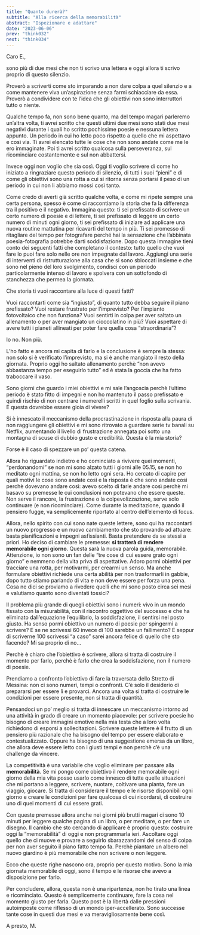```yaml
---
title: "Quanto durerà?"
subtitle: "Alla ricerca della memorabilità"
abstract: "Ispezionare e adattare"
date: "2023-06-06"
prev: "think032"
next: "think034"
---
```


Caro E.,

sono più di due mesi che non ti scrivo una lettera e oggi allora ti scrivo proprio di questo silenzio.

Proverò a scriverti come sto imparando a non dare colpa a quel silenzio e a come mantenere viva un’aspirazione senza farmi schiacciare da essa. Proverò a condividere con te l’idea che gli obiettivi non sono interruttori tutto o niente.

Qualche tempo fa, non sono bene quanto, ma del tempo magari parleremo un’altra volta, ti avrei scritto che questi ultimi due mesi sono stati due mesi negativi durante i quali ho scritto pochissime poesie e nessuna lettera appunto. Un periodo in cui ho letto poco rispetto a quello che mi aspettavo e così via. Ti avrei elencato tutte le cose che non sono andate come me le ero immaginate. Poi ti avrei scritto qualcosa sulla perseveranza, sul ricominciare costantemente e sul non abbattersi.

Invece oggi non voglio che sia così. Oggi ti voglio scrivere di come ho iniziato a ringraziare questo periodo di silenzio, di tutti i suoi “pieni” e di come gli obiettivi sono una rotta a cui si ritorna senza portarsi il peso di un periodo in cui non li abbiamo mossi così tanto.

Come credo di averti già scritto qualche volta, e come mi ripete sempre una certa persona, spesso è come ci raccontiamo la storia che fa la differenza tra il positivo e il negativo. Immagina questo: ti sei prefissato di scrivere un certo numero di poesie e di lettere, ti sei prefissato di leggere un certo numero di minuti ogni giorno, ti sei prefissato di iniziare ad applicare una nuova routine mattutina per ricavarti del tempo in più. Ti sei promesso di ritagliare del tempo per fotografare perché hai la sensazione che l’abbinata poesia-fotografia potrebbe darti soddisfazione. Dopo questa immagine tieni conto dei seguenti fatti che completano il contesto: tutto quello che vuoi fare lo puoi fare solo nelle ore non impegnate dal lavoro. Aggiungi una serie di interventi di ristrutturazione alla casa che si sono sbloccati insieme e che sono nel pieno del loro svolgimento, condisci con un periodo particolarmente intenso di lavoro e spolvera con un sottofondo di stanchezza che permea la giornata.

Che storia ti vuoi raccontare alla luce di questi fatti?

Vuoi raccontarti come sia “ingiusto”, di quanto tutto debba seguire il piano prefissato? Vuoi restare frustrato per l’imprevisto? Per l’impianto fotovoltaico che non funziona? Vuoi sentirti in colpa per aver saltato un allenamento o per aver mangiato un cioccolatino in più? Vuoi aspettare di avere tutti i pianeti allineati per poter fare quella cosa “straordinaria”?

Io no. Non più.

L’ho fatto e ancora mi capita di farlo e la conclusione è sempre la stessa: non solo si è verificato l’imprevisto, ma si è anche mangiato il resto della giornata. Proprio oggi ho saltato allenamento perchè “non avevo abbastanza tempo per eseguirlo tutto” ed è stata la goccia che ha fatto traboccare il vaso. 

Sono giorni che guardo i miei obiettivi e mi sale l’angoscia perchè l’ultimo periodo è stato fitto di impegni e non ho mantenuto il passo prefissato e quindi rischio di non centrare i numerelli scritti in quel foglio sulla scrivania. E questa dovrebbe essere gioia di vivere?

Si è innescato il meccanismo della procrastinazione in risposta alla paura di non raggiungere gli obiettivi e mi sono ritrovato a guardare serie tv banali su Netflix, aumentando il livello di frustrazione annegata poi sotto una montagna di scuse di dubbio gusto e credibilità. Questa è la mia storia?

Forse è il caso di spezzare un po’ questa catena.

Allora ho riguardato indietro e ho cominciato a rivivere quei momenti, “perdonandomi” se non mi sono alzato tutti i giorni alle 05.15, se non ho meditato ogni mattina, se non ho letto ogni sera. Ho cercato di capire per quali motivi le cose sono andate così e la risposta è che sono andate così perchè dovevano andare così: avevo scelto di farle andare così perchè mi basavo su premesse le cui conclusioni non potevano che essere queste. Non serve il rancore, la frustrazione o la colpevolizzazione, serve solo continuare (e non ricominciare). Come durante la meditazione, quando il pensiero fugge, va semplicemente riportato al centro dell’elemento di focus.

Allora, nello spirito con cui sono nate queste lettere, sono qui ha raccontarti un nuovo progresso e un nuovo cambiamento che sto provando ad attuare: basta pianificazioni e impegni asfissianti. Basta pretendere da se stessi a priori. Ho deciso di cambiare le premesse: **si tratterà di rendere memorabile ogni giorno**. Questa sarà la nuova parola guida, memorabile. Attenzione, io non sono un fan delle “tre cose di cui essere grato ogni giorno” e nemmeno della vita priva di aspettative. Adoro pormi obiettivi per tracciare una rotta, per motivarmi, per crearmi un senso. Ma anche formulare obiettivi richiede una certa abilità per non trasformarli in gabbie, dopo tutto stiamo parlando di vita e non deve essere per forza una pena. Cosa ne dici se proviamo a rivedere quelli che mi sono posto circa sei mesi e valutiamo quanto sono diventati tossici?

Il problema più grande di quegli obiettivi sono i numeri: vivo in un mondo fissato con la misurabilità, con il riscontro oggettivo del successo e che ha eliminato dall’equazione l’equilibrio, la soddisfazione, il sentirsi nel posto giusto. Ha senso pormi obiettivo un numero di poesie per spingermi a scrivere? E se ne scrivessi 60 invece di 100 sarebbe un fallimento? E seppur di scriverne 100 scrivessi “a caso” sarei ancora felice di quello che sto facendo? Mi sa proprio di no…

Perchè è chiaro che l’obiettivo è scrivere, allora si tratta di costruire il momento per farlo, perchè è farlo che crea la soddisfazione, non il numero di poesie.

Prendiamo a confronto l’obiettivo di fare la traversata dello Stretto di Messina: non ci sono numeri, tempi o confronti. C’è solo il desiderio di prepararsi per essere lì e provarci. Ancora una volta si tratta di costruire le condizioni per essere presente, non si tratta di quantità.

Pensandoci un po’ meglio si tratta di innescare un meccanismo intorno ad una attività in grado di creare un momento piacevole: per scrivere poesie ho bisogno di creare immagini emotive nella mia testa che a loro volta richiedono di esporsi a sollecitazioni. Scrivere queste lettere è il frutto di un pensiero più razionale che ha bisogno del tempo per essere elaborato e contestualizzato. Oppure ha bisogno di una suggestione emersa da un libro, che allora deve essere letto con i giusti tempi e non perchè c’è una challenge da vincere.

La competitività è una variabile che voglio eliminare per passare alla **memorabilità**. Se mi pongo come obiettivo il rendere memorabile ogni giorno della mia vita posso usarlo come innesco di tutte quelle situazioni che mi portano a leggere, scrivere, nuotare, coltivare una pianta, fare un viaggio, giocare. Si tratta di considerare il tempo e le risorse disponibili ogni giorno e creare le condizioni per fare qualcosa di cui ricordarsi, di costruire uno di quei momenti di cui essere grati.

Con queste premesse allora anche nei giorni più brutti magari ci sono 10 minuti per leggere qualche pagina di un libro, o per meditare, o per fare un disegno. Il cambio che sto cercando di applicare è proprio questo: costruire oggi la “memorabilità” di oggi e non programmarla ieri. Ascoltare oggi quello che ci muove e provare a seguirlo sbarazzandomi del senso di colpa per non aver seguito il piano fatto tempo fa. Perchè piantare un albero nel nuovo giardino è più memorabile che non scrivere o non leggere.

Ecco che queste righe nascono ora, proprio per questo motivo. Sono la mia giornata memorabile di oggi, sono il tempo e le risorse che avevo a disposizione per farlo.

Per concludere, allora, questa non è una ripartenza, non ho tirato una linea e ricominciato. Questo è semplicemente continuare, fare la cosa nel momento giusto per farla. Questo post è la libertà dalle pressioni autoimposte come riflesso di un mondo iper-accellerato. Sono successe tante cose in questi due mesi e va meravigliosamente bene così.

A presto,
M.
